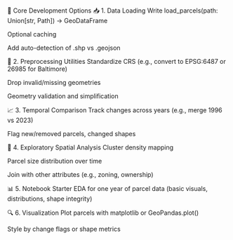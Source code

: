 🚀 Core Development Options
📥 1. Data Loading
Write load_parcels(path: Union[str, Path]) -> GeoDataFrame

Optional caching

Add auto-detection of .shp vs .geojson

🧼 2. Preprocessing Utilities
Standardize CRS (e.g., convert to EPSG:6487 or 26985 for Baltimore)

Drop invalid/missing geometries

Geometry validation and simplification

📈 3. Temporal Comparison
Track changes across years (e.g., merge 1996 vs 2023)

Flag new/removed parcels, changed shapes

🧪 4. Exploratory Spatial Analysis
Cluster density mapping

Parcel size distribution over time

Join with other attributes (e.g., zoning, ownership)

📊 5. Notebook Starter
EDA for one year of parcel data (basic visuals, distributions, shape integrity)

🔍 6. Visualization
Plot parcels with matplotlib or GeoPandas.plot()

Style by change flags or shape metrics